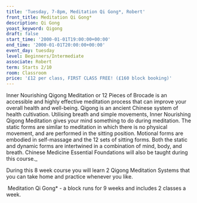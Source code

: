 ```yaml
---
title: 'Tuesday, 7-8pm, Meditation Qi Gong*, Robert'
front_title: Meditation Qi Gong*
description: Qi Gong
yoast_keyword: Qigong
draft: false
start_time: '2000-01-01T19:00:00+00:00'
end_time: '2000-01-01T20:00:00+00:00'
event_day: tuesday
level: Beginners/Intermediate
associate: Robert
term: Starts 2/10
room: Classroom
price: '£12 per class, FIRST CLASS FREE! (£160 block booking)'
---
```

Inner Nourishing Qigong Meditation or 12 Pieces of Brocade is an accessible and highly effective meditation process that can improve your overall health and well-being. Qigong is an ancient Chinese system of health cultivation. Utilising breath and simple movements, Inner Nourishing Qigong Meditation gives your mind something to do during meditation. The static forms are similar to meditation in which there is no physical movement, and are performed in the sitting position. Motional forms are embodied in self-massage and the 12 sets of sitting forms. Both the static and dynamic forms are intertwined in a combination of mind, body, and breath.  Chinese Medicine Essential Foundations will also be taught during this course._
 
During this 8 week course you will learn 2 Qigong Meditation Systems that you can take home and practice whenever you like.

 Meditation Qi Gong* - a block runs for 9 weeks and includes 2 classes a week.
